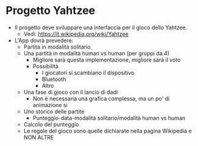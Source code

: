 # Progetto Yahtzee

- Il progetto deve sviluppare una interfaccia per il gioco dello Yahtzee.
    - Vedi: https://it.wikipedia.org/wiki/Yahtzee
- L'App dovrà prevedere:
    - Partita in modalità solitario
    - Una partità in modalità human vs human (per gruppi da 4)
        - Migliore sarà questa implementazione, migliore sarà il voto
        - Possibilità
            - I giocatori si scambiano il dispositivo
            - Bluetooth
            - Altro
    - Una fase di gioco con il lancio di dadi
        - Non è necessaria una grafica complessa, ma un po' di animazione si
    - Uno storico delle partite
        - Punteggio-data-modalità solitario/modalità human vs human
    - Calcolo del punteggio
    - Le regole del gioco sono quelle dichiarate nella pagina Wikipedia e NON ALTRE
